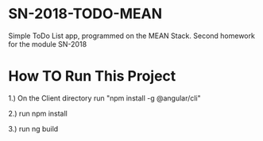 # SN-2018-TODO-MEAN
Simple ToDo List app, programmed on the MEAN Stack. Second homework for the module SN-2018


# How TO Run This Project

1.) On the Client directory run "npm install -g @angular/cli"

2.) run npm install

3.) run ng build
